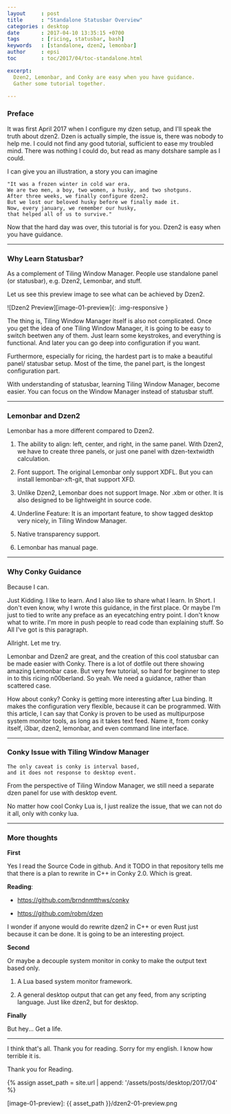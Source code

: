 ```yaml
---
layout     : post
title      : "Standalone Statusbar Overview"
categories : desktop
date       : 2017-04-10 13:35:15 +0700
tags       : [ricing, statusbar, bash]
keywords   : [standalone, dzen2, lemonbar]
author     : epsi
toc        : toc/2017/04/toc-standalone.html

excerpt:
  Dzen2, Lemonbar, and Conky are easy when you have guidance.
  Gather some tutorial together.

---
```


### Preface

It was first April 2017 when I configure my dzen setup,
and I'll speak the truth about dzen2.
Dzen is actually simple, the issue is, there was nobody to help me.
I could not find any good tutorial, sufficient to ease my troubled mind.
There was nothing I could do, but read as many dotshare sample as I could.

I can give you an illustration, a story you can imagine

	"It was a frozen winter in cold war era.
	We are two men, a boy, two women, a husky, and two shotguns.
	After three weeks, we finally configure dzen2.
	But we lost our beloved husky before we finally made it.
	Now, every january, we remember our husky,
	that helped all of us to survive."

Now that the hard day was over,
this tutorial is for you.
Dzen2 is easy when you have guidance.

-- -- --

### Why Learn Statusbar?

As a complement of Tiling Window Manager. 
People use standalone panel (or statusbar),
e.g. Dzen2, Lemonbar, and stuff.

Let us see this preview image to see what can be achieved by Dzen2.

![Dzen2 Preview][image-01-preview]{: .img-responsive }

The thing is, Tiling Window Manager itself is also not complicated.
Once you get the idea of one Tiling Window Manager,
it is going to be easy to switch beetwen any of them.
Just learn some keystrokes, and everything is functional.
And later you can go deep into configuration if you want.

Furthermore, especially for ricing,
the hardest part is to make a beautiful panel/ statusbar setup.
Most of the time, the panel part, is the longest configuration part.

With understanding of statusbar,
learning Tiling Window Manager, become easier.
You can focus on the Window Manager instead of statusbar stuff.

-- -- --

### Lemonbar and Dzen2

Lemonbar has a more different compared to Dzen2.

1.	The ability to align: left, center, and right, in the same panel.
	With Dzen2, we have to create three panels,
	or just one panel with dzen-textwidth calculation.

2.	Font support. The original Lemonbar only support XDFL.
	But you can install lemonbar-xft-git, that support XFD.
	
3.	Unlike Dzen2, Lemonbar does not support Image. Nor .xbm or other.
	It is also designed to be lightweight in source code.

4.	Underline Feature: It is an important feature,
	to show tagged desktop very nicely, in Tiling Window Manager.

5.	Native transparency support.

6.	Lemonbar has manual page.

-- -- -- 

### Why Conky Guidance

Because I can. 

Just Kidding. I like to learn. And I also like to share what I learn. 
In Short. I don't even know, why I wrote this guidance, in the first place.
Or maybe I'm just to tied to write any preface as an eyecatching entry point.
I don't know what to write. I'm more in push people to read code than
explaining stuff. So All I've got is this paragraph.

Allright. Let me try.

Lemonbar and Dzen2 are great, and the creation
of this cool statusbar can be made easier with Conky.
There is a lot of dotfile out there showing amazing Lemonbar case.
But very few tutorial, so hard for beginner to step in 
to this ricing n00berland.
So yeah. We need a guidance, rather than scattered case.

How about conky? Conky is getting more interesting after
Lua binding. It makes the configuration very flexible, 
because it can be programmed.
With this article, I can say that Conky is proven
to be used as multipurpose system monitor tools,
as long as it takes text feed.
Name it, from conky itself, i3bar, dzen2, lemonbar,
and even command line interface.

-- -- --

### Conky Issue with Tiling Window Manager

	The only caveat is conky is interval based,
	and it does not response to desktop event.

From the perspective of Tiling Window Manager,
we still need a separate dzen panel
for use with desktop event.

No matter how cool Conky Lua is,
I just realize the issue,
that we can not do it all, only with conky lua.

-- -- --

### More thoughts

**First**

Yes I read the Source Code in github.
And it TODO in that repository tells me that
there is a plan to rewrite in C++ in Conky 2.0.
Which is great.

**Reading**:

*	<https://github.com/brndnmtthws/conky>

*	<https://github.com/robm/dzen>

I wonder if anyone would do rewrite dzen2 
in C++ or even Rust just because it can be done.
It is going to be an interesting project.

**Second**

Or maybe a decouple system monitor in conky
to make the output text based only.

1.	A Lua based system monitor framework.

2.	A general desktop output that can get any feed,
	from any scripting language.
	Just like dzen2, but for desktop.

**Finally**

But hey... Get a life.

-- -- --

I think that's all.
Thank you for reading.
Sorry for my english.
I know how terrible it is.

Thank you for Reading.


[//]: <> ( -- -- -- links below -- -- -- )

{% assign asset_path = site.url | append: '/assets/posts/desktop/2017/04' %}

[image-01-preview]:    {{ asset_path }}/dzen2-01-preview.png
